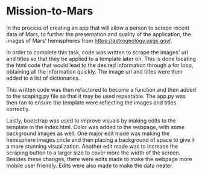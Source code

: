 # Mission-to-Mars


In the process of creating an app that will allow a person to scrape recent data of Mars, to further the presentation and quality of the application, the images of Mars' hemispheres from https://astrogeology.usgs.gov/. 

In order to complete this task, code was written to scrape the images' url and titles so that they be applied to a template later on. This is done locating the html code that would lead to the desired information through a for loop, obtaining all the information quickly. The image url and titles were then added to a list of dictionaries. 

This written code was then refactored to become a function and then added to the scaping.py file so that it may be used repeatable. The app.py was then ran to ensure the template were reflecting the images and titles correctly.

Lastly, bootstrap was used to improve visuals by making edits to the template in the index.html. Color was added to the webpage, with some background images as well. One major edit made was making the hemisphere images circle and then placing a background of space to give it a more stunning visualization. Another edit made was to increase the scraping button to a larger size to cover more the width of the screen. Besides these changes, there were edits made to make the webpage more mobile user friendly. Edits were also made to make the data neater.
